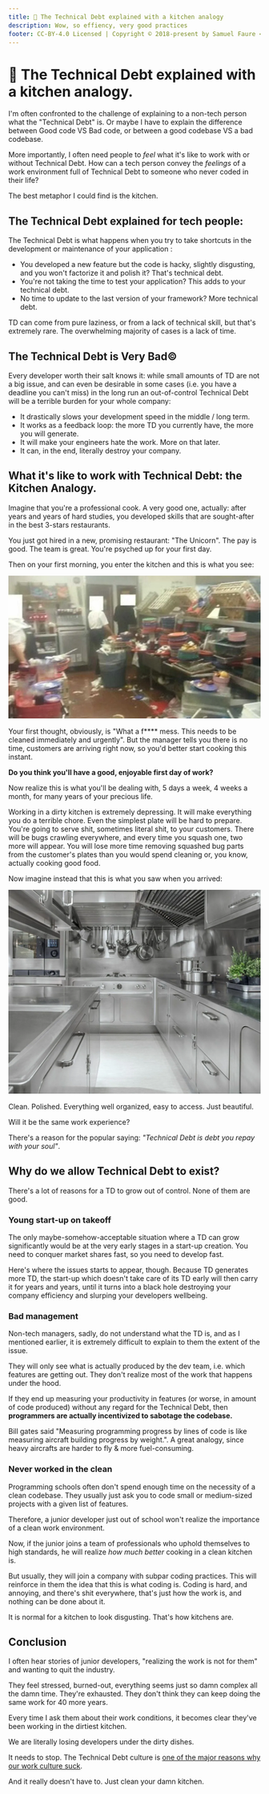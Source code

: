 ```yaml
---
title: 🔪 The Technical Debt explained with a kitchen analogy
description: Wow, so effiency, very good practices
footer: CC-BY-4.0 Licensed | Copyright © 2018-present by Samuel Faure <3
---
```


# 🔪 The Technical Debt explained with a kitchen analogy.

I'm often confronted to the challenge of explaining to a non-tech person what the "Technical Debt" is. Or maybe I have to explain the difference between Good code VS Bad code, or between a good codebase VS a bad codebase.

More importantly, I often need people to *feel* what it's like to work with or without Technical Debt. How can a tech person convey the *feelings* of a work environment full of Technical Debt to someone who never coded in their life?

The best metaphor I could find is the kitchen.

## The Technical Debt explained for tech people:

The Technical Debt is what happens when you try to take shortcuts in the development or maintenance of your application :

- You developed a new feature but the code is hacky, slightly disgusting, and you won't factorize it and polish it? That's technical debt.
- You're not taking the time to test your application? This adds to your technical debt.
- No time to update to the last version of your framework? More technical debt.

TD can come from pure laziness, or from a lack of technical skill, but that's extremely rare. The overwhelming majority of cases is a lack of time.

## The Technical Debt is Very Bad©

Every developer worth their salt knows it: while small amounts of TD are not a big issue, and can even be desirable in some cases (i.e. you have a deadline you can't miss) in the long run an out-of-control Technical Debt will be a terrible burden for your whole company:

- It drastically slows your development speed in the middle / long term.
- It works as a feedback loop: the more TD you currently have, the more you will generate.
- It will make your engineers hate the work. More on that later.
- It can, in the end, literally destroy your company.

## What it's like to work with Technical Debt: the Kitchen Analogy.

Imagine that you're a professional cook. A very good one, actually: after years and years of hard studies, you developed skills that are sought-after in the best 3-stars restaurants.

You just got hired in a new, promising restaurant: "The Unicorn". The pay is good. The team is great. You're psyched up for your first day.

Then on your first morning, you enter the kitchen and this is what you see:

![Very dirty kitchen](/images/kitchen_dirty.webp)

Your first thought, obviously, is "What a f**** mess. This needs to be cleaned immediately and urgently". But the manager tells you there is no time, customers are arriving right now, so you'd better start cooking this instant.

**Do you think you'll have a good, enjoyable first day of work?**

Now realize this is what you'll be dealing with, 5 days a week, 4 weeks a month, for many years of your precious life.

Working in a dirty kitchen is extremely depressing. It will make everything you do a terrible chore. Even the simplest plate will be hard to prepare. You're going to serve shit, sometimes literal shit, to your customers. There will be bugs crawling everywhere, and every time you squash one, two more will appear. You will lose more time removing squashed bug parts from the customer's plates than you would spend cleaning or, you know, actually cooking good food.

Now imagine instead that this is what you saw when you arrived:

![Very clean kitchen](/images/kitchen_clean.webp)

Clean. Polished. Everything well organized, easy to access. Just beautiful.

Will it be the same work experience?

There's a reason for the popular saying: *"Technical Debt is debt you repay with your soul"*.

## Why do we allow Technical Debt to exist?

There's a lot of reasons for a TD to grow out of control. None of them are good.

### Young start-up on takeoff

The only maybe-somehow-acceptable situation where a TD can grow significantly would be at the very early stages in a start-up creation. You need to conquer market shares fast, so you need to develop fast.

Here's where the issues starts to appear, though. Because TD generates more TD, the start-up which doesn't take care of its TD early will then carry it for years and years, until it turns into a black hole destroying your company efficiency and slurping your developers wellbeing.

### Bad management

Non-tech managers, sadly, do not understand what the TD is, and as I mentioned earlier, it is extremely difficult to explain to them the extent of the issue.

They will only see what is actually produced by the dev team, i.e. which features are getting out. They don't realize most of the work that happens under the hood.

If they end up measuring your productivity in features (or worse, in amount of code produced) without any regard for the Technical Debt, then **programmers are actually incentivized to sabotage the codebase.**

Bill gates said "Measuring programming progress by lines of code is like measuring aircraft building progress by weight.". A great analogy, since heavy aircrafts are harder to fly & more fuel-consuming.

### Never worked in the clean

Programming schools often don't spend enough time on the necessity of a clean codebase. They usually just ask you to code small or medium-sized projects with a given list of features.

Therefore, a junior developer just out of school won't realize the importance of a clean work environment.

Now, if the junior joins a team of professionals who uphold themselves to high standards, he will realize *how much better* cooking in a clean kitchen is.

But usually, they will join a company with subpar coding practices. This will reinforce in them the idea that this is what coding is. Coding is hard, and annoying, and there's shit everywhere, that's just how the work is, and nothing can be done about it.

It is normal for a kitchen to look disgusting. That's how kitchens are.

## Conclusion

I often hear stories of junior developers, "realizing the work is not for them" and wanting to quit the industry.

They feel stressed, burned-out, everything seems just so damn complex all the damn time. They're exhausted. They don't think they can keep doing the same work for 40 more years.

Every time I ask them about their work conditions, it becomes clear they've been working in the dirtiest kitchen.

We are literally losing developers under the dirty dishes.

It needs to stop. The Technical Debt culture is [one of the major reasons why our work culture suck](./WhyOurWorkCultureSucks.md).

And it really doesn't have to. Just clean your damn kitchen.
